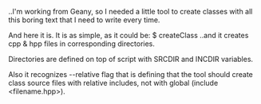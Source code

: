 ..I'm working from Geany, so I needed a little tool to create classes with all this boring text that I need to write every time.

And here it is. It is as simple, as it could be:
$ createClass <classname>
..and it creates cpp & hpp files in corresponding directories.

Directories are defined on top of script with SRCDIR and INCDIR variables.

Also it recognizes --relative flag that is defining that the tool should create class source files with relative includes, not with global (include <filename.hpp>).

